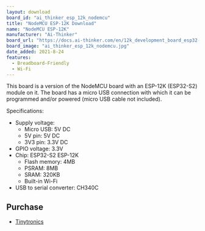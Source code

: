 ```yaml
---
layout: download
board_id: "ai_thinker_esp_12k_nodemcu"
title: "NodeMCU ESP-12K Download"
name: "NodeMCU ESP-12K"
manufacturer: "Ai-Thinker"
board_url: "https://docs.ai-thinker.com/en/12k_development_board_esp32-s2"
board_image: "ai_thinker_esp_12k_nodemcu.jpg"
date_added: 2021-8-24
features:
  - Breadboard-Friendly
  - Wi-Fi
---
```

This board is a version of the NodeMCU board with an ESP-12K (ESP32-S2) module on it. The board has a micro USB connection with which it can be programmed and/or powered (micro USB cable not included).

Specifications:
- Supply voltage:
  - Micro USB: 5V DC
  - 5V pin: 5V DC
  - 3V3 pin: 3.3V DC
- GPIO voltage: 3.3V
- Chip: ESP32-S2 ESP-12K
  - Flash memory: 4MB
  - PSRAM: 8MB
  - SRAM: 320KB
  - Built-in Wi-Fi
- USB to serial converter: CH340C

## Purchase

* [Tinytronics](https://www.tinytronics.nl/shop/en/development-boards/microcontroller-boards/with-wi-fi/ai-thinker-nodemcu-32-s2-esp-12k)
